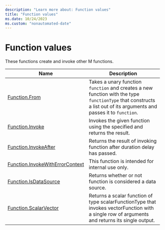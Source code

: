 ```yaml
---
description: "Learn more about: Function values"
title: "Function values"
ms.date: 10/24/2023
ms.custom: "nonautomated-date"
---
```

# Function values

These functions create and invoke other M functions.

|Name|Description|
|------------|---------------|
|[Function.From](function-from.md)|Takes a unary function `function` and creates a new function with the type `functionType` that constructs a list out of its arguments and passes it to `function`.|
|[Function.Invoke](function-invoke.md)|Invokes the given function using the specified and returns the result.|
|[Function.InvokeAfter](function-invokeafter.md)|Returns the result of invoking function after duration delay has passed.|
|[Function.InvokeWithErrorContext](function-invokewitherrorcontext.md) | This function is intended for internal use only.|
|[Function.IsDataSource](function-isdatasource.md)|Returns whether or not function is considered a data source.|
|[Function.ScalarVector](function-scalarvector.md)|Returns a scalar function of type scalarFunctionType that invokes vectorFunction with a single row of arguments and returns its single output. |
